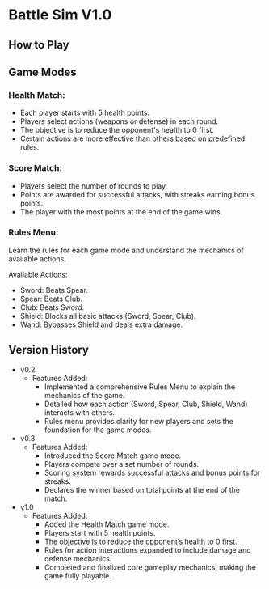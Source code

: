 # Battle Sim V1.0



## How to Play

## Game Modes

### Health Match:

- Each player starts with 5 health points.
- Players select actions (weapons or defense) in each round.
- The objective is to reduce the opponent's health to 0 first.
- Certain actions are more effective than others based on predefined rules.

### Score Match:

- Players select the number of rounds to play.
- Points are awarded for successful attacks, with streaks earning bonus points.
- The player with the most points at the end of the game wins.

### Rules Menu:

Learn the rules for each game mode and understand the mechanics of available actions.

Available Actions:
- Sword: Beats Spear.
- Spear: Beats Club.
- Club: Beats Sword.
- Shield: Blocks all basic attacks (Sword, Spear, Club).
- Wand: Bypasses Shield and deals extra damage.



## Version History

- v0.2
  - Features Added:
    - Implemented a comprehensive Rules Menu to explain the mechanics of the game.
    - Detailed how each action (Sword, Spear, Club, Shield, Wand) interacts with others.
    - Rules menu provides clarity for new players and sets the foundation for the game modes.
- v0.3
  - Features Added:
    - Introduced the Score Match game mode.
    - Players compete over a set number of rounds.
    - Scoring system rewards successful attacks and bonus points for streaks.
    - Declares the winner based on total points at the end of the match.
- v1.0
  - Features Added:
    - Added the Health Match game mode.
    - Players start with 5 health points.
    - The objective is to reduce the opponent’s health to 0 first.
    - Rules for action interactions expanded to include damage and defense mechanics.
    - Completed and finalized core gameplay mechanics, making the game fully playable.
